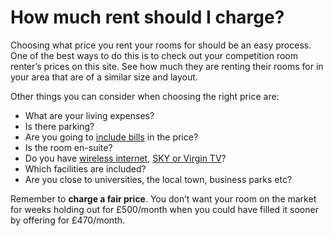 How much rent should I charge?
==============================
Choosing what price you rent your rooms for should be an easy process. One of
the best ways to do this is to check out your competition room renter’s prices
on this site. See how much they are renting their rooms for in your area that
are of a similar size and layout.


Other things you can consider when choosing the right price are:


* What are your living expenses?
* Is there parking?
* Are you going to [include bills](house-bills) in the price?
* Is the room en-suite?
* Do you have [wireless internet](why-provide-internet-access), [SKY or Virgin TV](offering-sky-or-virgin-tv)?
* Which facilities are included?
* Are you close to universities, the local town, business parks etc?


Remember to **charge a fair price**. You don’t want your room on the market for
weeks holding out for £500/month when you could have filled it sooner by
offering for £470/month.


